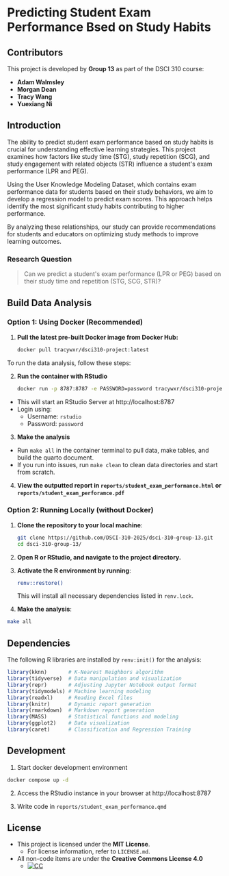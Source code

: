 # Predicting Student Exam Performance Bsed on Study Habits

## Contributors

This project is developed by **Group 13** as part of the DSCI 310 course:

- **Adam Walmsley**
- **Morgan Dean**
- **Tracy Wang**
- **Yuexiang Ni**

## Introduction

The ability to predict student exam performance based on study habits is crucial for understanding effective learning strategies. This project examines how factors like study time (STG), study repetition (SCG), and study engagement with related objects (STR) influence a student's exam performance (LPR and PEG).

Using the User Knowledge Modeling Dataset, which contains exam performance data for students based on their study behaviors, we aim to develop a regression model to predict exam scores. This approach helps identify the most significant study habits contributing to higher performance.

By analyzing these relationships, our study can provide recommendations for students and educators on optimizing study methods to improve learning outcomes.

### Research Question

> Can we predict a student's exam performance (LPR or PEG) based on their study time and repetition (STG, SCG, STR)?

## Build Data Analysis

### **Option 1: Using Docker (Recommended)**

1. **Pull the latest pre-built Docker image from Docker Hub:**
   ```bash
   docker pull tracywxr/dsci310-project:latest
   ```

To run the data analysis, follow these steps:

2. **Run the container with RStudio**
   ```bash
   docker run -p 8787:8787 -e PASSWORD=password tracywxr/dsci310-project
   ```

- This will start an RStudio Server at http://localhost:8787
- Login using:
  - Username: `rstudio`
  - Password: `password`

3. **Make the analysis**

- Run `make all` in the container terminal to pull data, make tables, and build the quarto document.
- If you run into issues, run `make clean` to clean data directories and start from scratch.

4. **View the outputted report in `reports/student_exam_performance.html` or `reports/student_exam_perforamce.pdf`**

### **Option 2: Running Locally (without Docker)**

1. **Clone the repository to your local machine**:

   ```bash
   git clone https://github.com/DSCI-310-2025/dsci-310-group-13.git
   cd dsci-310-group-13/
   ```

2. **Open R or RStudio, and navigate to the project directory.**

3. **Activate the R environment by running**:

   ```bash
   renv::restore()
   ```

   This will install all necessary dependencies listed in `renv.lock`.

4. **Make the analysis**:

```bash
make all
```

## Dependencies

The following R libraries are installed by `renv:init()` for the analysis:

```r
library(kknn)       # K-Nearest Neighbors algorithm
library(tidyverse)  # Data manipulation and visualization
library(repr)       # Adjusting Jupyter Notebook output format
library(tidymodels) # Machine learning modeling
library(readxl)     # Reading Excel files
library(knitr)      # Dynamic report generation
library(rmarkdown)  # Markdown report generation
library(MASS)       # Statistical functions and modeling
library(ggplot2)    # Data visualization
library(caret)      # Classification and Regression Training
```

## Development

1. Start docker development environment

```bash
docker compose up -d
```

2. Access the RStudio instance in your browser at http://localhost:8787

3. Write code in `reports/student_exam_performance.qmd`

## License

- This project is licensed under the **MIT License**.
  - For license information, refer to `LICENSE.md`.
- All non-code items are under the **Creative Commons License 4.0**
  - [![CC](https://mirrors.creativecommons.org/presskit/buttons/88x31/png/by.png)](hhttps://creativecommons.org/licenses/by/4.0/ttp://google.com.au/)
